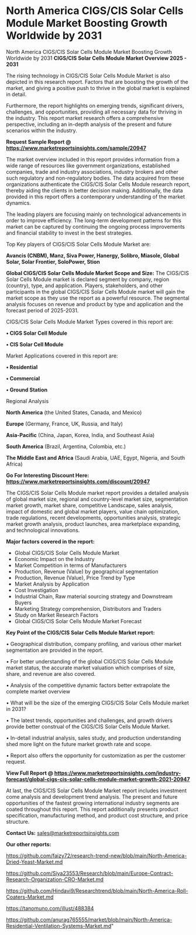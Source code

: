 # North America CIGS/CIS Solar Cells Module Market Boosting Growth Worldwide by 2031
 North America CIGS/CIS Solar Cells Module Market Boosting Growth Worldwide by 2031
<Strong> CIGS/CIS Solar Cells Module Market Overview 2025 - 2031</strong>

The rising technology in CIGS/CIS Solar Cells Module Market is also depicted in this research report. Factors that are boosting the growth of the market, and giving a positive push to thrive in the global market is explained in detail.

Furthermore, the report highlights on emerging trends, significant drivers, challenges, and opportunities, providing all necessary data for thriving in the industry. This report market research offers a comprehensive perspective, including an in-depth analysis of the present and future scenarios within the industry.

<strong>Request Sample Report @ <a href=https://www.marketreportsinsights.com/sample/20947>https://www.marketreportsinsights.com/sample/20947</a></strong>

The market overview included in this report provides information from a wide range of resources like government organizations, established companies, trade and industry associations, industry brokers and other such regulatory and non-regulatory bodies. The data acquired from these organizations authenticate the CIGS/CIS Solar Cells Module research report, thereby aiding the clients in better decision making. Additionally, the data provided in this report offers a contemporary understanding of the market dynamics.

The leading players are focusing mainly on technological advancements in order to improve efficiency. The long-term development patterns for this market can be captured by continuing the ongoing process improvements and financial stability to invest in the best strategies.

Top Key players of CIGS/CIS Solar Cells Module Market are:

<strong>Avancis (CNBM), Manz, Siva Power, Hanergy, Solibro, Miasole, Global Solar, Solar Frontier, SoloPower, Stion</strong>

<strong><b>Global CIGS/CIS Solar Cells Module Market Scope and Size:</b></strong>
The CIGS/CIS Solar Cells Module market is declared segment by company, region (country), type, and application. Players, stakeholders, and other participants in the global CIGS/CIS Solar Cells Module market will gain the market scope as they use the report as a powerful resource. The segmental analysis focuses on revenue and product by type and application and the forecast period of 2025-2031.

CIGS/CIS Solar Cells Module Market Types covered in this report are:

<strong>• CIGS Solar Cell Module

• CIS Solar Cell Module</strong>

Market Applications covered in this report are:

<strong>• Residential

• Commercial

• Ground Station</strong> 

Regional Analysis

<strong>North America</strong> (the United States, Canada, and Mexico)

<strong>Europe</strong> (Germany, France, UK, Russia, and Italy)

<strong>Asia-Pacific</strong> (China, Japan, Korea, India, and Southeast Asia)

<strong>South America</strong> (Brazil, Argentina, Colombia, etc.)

<strong>The Middle East and Africa</strong> (Saudi Arabia, UAE, Egypt, Nigeria, and South Africa)

<strong>Go For Interesting Discount Here: <a href=https://www.marketreportsinsights.com/discount/20947>https://www.marketreportsinsights.com/discount/20947</a></strong>

The CIGS/CIS Solar Cells Module market report provides a detailed analysis of global market size, regional and country-level market size, segmentation market growth, market share, competitive Landscape, sales analysis, impact of domestic and global market players, value chain optimization, trade regulations, recent developments, opportunities analysis, strategic market growth analysis, product launches, area marketplace expanding, and technological innovations.

<strong><b>Major factors covered in the report:</b></strong>
<ul>
  <li>Global CIGS/CIS Solar Cells Module Market </li>
  <li>Economic Impact on the Industry</li>
  <li>Market Competition in terms of Manufacturers</li>
  <li>Production, Revenue (Value) by geographical segmentation</li>
  <li>Production, Revenue (Value), Price Trend by Type</li>
  <li>Market Analysis by Application</li>
  <li>Cost Investigation</li>
  <li>Industrial Chain, Raw material sourcing strategy and Downstream Buyers</li>
  <li>Marketing Strategy comprehension, Distributors and Traders</li>
  <li>Study on Market Research Factors</li>
  <li>Global CIGS/CIS Solar Cells Module Market Forecast</li>
</ul>

<strong><b>Key Point of the CIGS/CIS Solar Cells Module Market report:</b></strong>

• Geographical distribution, company profiling, and various other market segmentation are provided in the report.

• For better understanding of the global CIGS/CIS Solar Cells Module market status, the accurate market valuation which comprises of size, share, and revenue are also covered.

• Analysis of the competitive dynamic factors better extrapolate the complete market overview

• What will be the size of the emerging CIGS/CIS Solar Cells Module market in 2031?

• The latest trends, opportunities and challenges, and growth drivers provide better construal of the CIGS/CIS Solar Cells Module Market.

• In-detail industrial analysis, sales study, and production understanding shed more light on the future market growth rate and scope.

• Report also offers the opportunity for customization as per the customer request.

<strong><b>View Full Report @ <a href=https://www.marketreportsinsights.com/industry-forecast/global-cigs-cis-solar-cells-module-market-growth-2021-20947>https://www.marketreportsinsights.com/industry-forecast/global-cigs-cis-solar-cells-module-market-growth-2021-20947</a></b></strong>


At last, the CIGS/CIS Solar Cells Module Market report includes investment come analysis and development trend analysis. The present and future opportunities of the fastest growing international industry segments are coated throughout this report. This report additionally presents product specification, manufacturing method, and product cost structure, and price structure.

<strong>Contact Us:</strong>
sales@marketreportsinsights.com

<strong>Our other reports:</strong>

<a href=https://github.com/faizy72/research-trend-new/blob/main/North-America-Dried-Yeast-Market.md>https://github.com/faizy72/research-trend-new/blob/main/North-America-Dried-Yeast-Market.md</a>

<a href=https://github.com/Siya23553/Research/blob/main/Europe-Contract-Research-Organization-CRO-Market.md>https://github.com/Siya23553/Research/blob/main/Europe-Contract-Research-Organization-CRO-Market.md</a>

<a href=https://github.com/Hindavi9/Researchtrend/blob/main/North-America-Roll-Coaters-Market.md>https://github.com/Hindavi9/Researchtrend/blob/main/North-America-Roll-Coaters-Market.md</a>

<a href=https://tanomuno.com/illust/488384>https://tanomuno.com/illust/488384</a>

<a href=https://github.com/anurag765555/market/blob/main/North-America-Residential-Ventilation-Systems-Market.md>https://github.com/anurag765555/market/blob/main/North-America-Residential-Ventilation-Systems-Market.md</a>"
